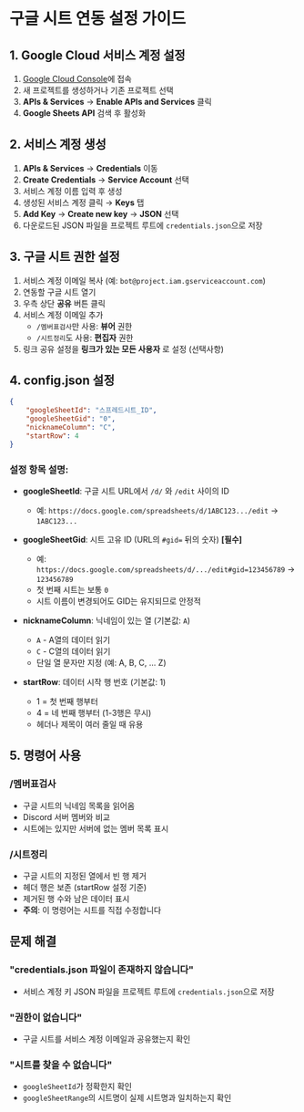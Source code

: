 # 구글 시트 연동 설정 가이드

## 1. Google Cloud 서비스 계정 설정

1. [Google Cloud Console](https://console.cloud.google.com/)에 접속
2. 새 프로젝트를 생성하거나 기존 프로젝트 선택
3. **APIs & Services** → **Enable APIs and Services** 클릭
4. **Google Sheets API** 검색 후 활성화

## 2. 서비스 계정 생성

1. **APIs & Services** → **Credentials** 이동
2. **Create Credentials** → **Service Account** 선택
3. 서비스 계정 이름 입력 후 생성
4. 생성된 서비스 계정 클릭 → **Keys** 탭
5. **Add Key** → **Create new key** → **JSON** 선택
6. 다운로드된 JSON 파일을 프로젝트 루트에 `credentials.json`으로 저장

## 3. 구글 시트 권한 설정

1. 서비스 계정 이메일 복사 (예: `bot@project.iam.gserviceaccount.com`)
2. 연동할 구글 시트 열기
3. 우측 상단 **공유** 버튼 클릭
4. 서비스 계정 이메일 추가
   - `/멤버표검사`만 사용: **뷰어** 권한
   - `/시트정리`도 사용: **편집자** 권한
5. 링크 공유 설정을 **링크가 있는 모든 사용자** 로 설정 (선택사항)

## 4. config.json 설정

```json
{
    "googleSheetId": "스프레드시트_ID",
    "googleSheetGid": "0",
    "nicknameColumn": "C",
    "startRow": 4
}
```

### 설정 항목 설명:
- **googleSheetId**: 구글 시트 URL에서 `/d/` 와 `/edit` 사이의 ID
  - 예: `https://docs.google.com/spreadsheets/d/1ABC123.../edit` → `1ABC123...`

- **googleSheetGid**: 시트 고유 ID (URL의 `#gid=` 뒤의 숫자) **[필수]**
  - 예: `https://docs.google.com/spreadsheets/d/.../edit#gid=123456789` → `123456789`
  - 첫 번째 시트는 보통 `0`
  - 시트 이름이 변경되어도 GID는 유지되므로 안정적

- **nicknameColumn**: 닉네임이 있는 열 (기본값: `A`)
  - `A` - A열의 데이터 읽기
  - `C` - C열의 데이터 읽기
  - 단일 열 문자만 지정 (예: A, B, C, ... Z)

- **startRow**: 데이터 시작 행 번호 (기본값: 1)
  - 1 = 첫 번째 행부터
  - 4 = 네 번째 행부터 (1-3행은 무시)
  - 헤더나 제목이 여러 줄일 때 유용

## 5. 명령어 사용

### /멤버표검사
- 구글 시트의 닉네임 목록을 읽어옴
- Discord 서버 멤버와 비교
- 시트에는 있지만 서버에 없는 멤버 목록 표시

### /시트정리
- 구글 시트의 지정된 열에서 빈 행 제거
- 헤더 행은 보존 (startRow 설정 기준)
- 제거된 행 수와 남은 데이터 표시
- **주의**: 이 명령어는 시트를 직접 수정합니다

## 문제 해결

### "credentials.json 파일이 존재하지 않습니다"
- 서비스 계정 키 JSON 파일을 프로젝트 루트에 `credentials.json`으로 저장

### "권한이 없습니다"
- 구글 시트를 서비스 계정 이메일과 공유했는지 확인

### "시트를 찾을 수 없습니다"
- `googleSheetId`가 정확한지 확인
- `googleSheetRange`의 시트명이 실제 시트명과 일치하는지 확인